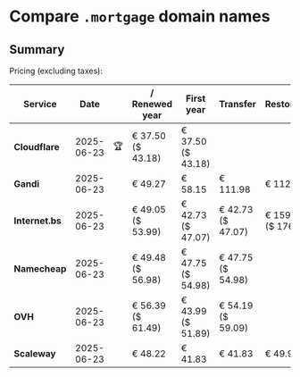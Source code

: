 # Compare `.mortgage` domain names

## Summary

Pricing (excluding taxes):

| Service | Date |  | / Renewed year | First year | Transfer | Restoration |
|--|--|--|--|--|--|--|
| **Cloudflare** | 2025-06-23 | 🏆 | € 37.50<br>($ 43.18) | € 37.50<br>($ 43.18) |  |  |
| **Gandi** | 2025-06-23 |  | € 49.27 | € 58.15 | € 111.98 | € 112.29 |
| **Internet.bs** | 2025-06-23 |  | € 49.05<br>($ 53.99) | € 42.73<br>($ 47.07) | € 42.73<br>($ 47.07) | € 159.95<br>($ 176.19) |
| **Namecheap** | 2025-06-23 |  | € 49.48<br>($ 56.98) | € 47.75<br>($ 54.98) | € 47.75<br>($ 54.98) |  |
| **OVH** | 2025-06-23 |  | € 56.39<br>($ 61.49) | € 43.99<br>($ 51.89) | € 54.19<br>($ 59.09) |  |
| **Scaleway** | 2025-06-23 |  | € 48.22 | € 41.83 | € 41.83 | € 49.99 |
